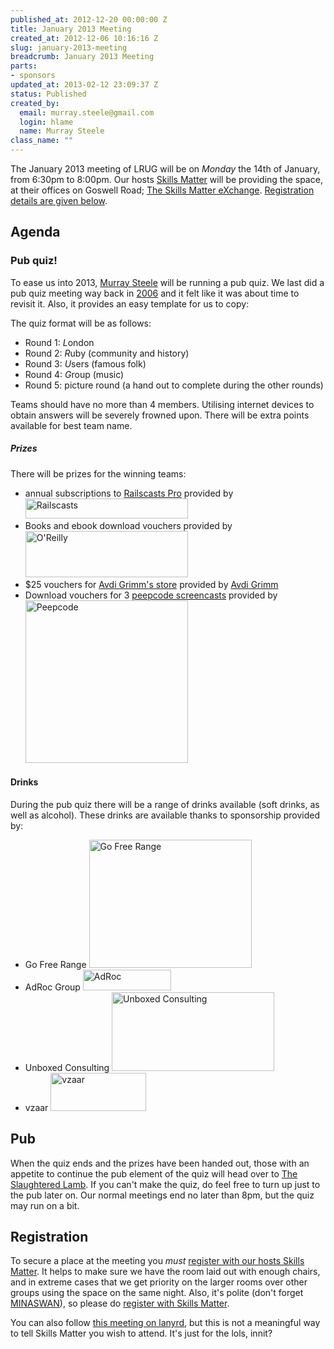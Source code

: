 ```yaml
--- 
published_at: 2012-12-20 00:00:00 Z
title: January 2013 Meeting
created_at: 2012-12-06 10:16:16 Z
slug: january-2013-meeting
breadcrumb: January 2013 Meeting
parts: 
- sponsors
updated_at: 2013-02-12 23:09:37 Z
status: Published
created_by: 
  email: murray.steele@gmail.com
  login: hlame
  name: Murray Steele
class_name: ""
---
```


The January 2013 meeting of LRUG will be on *Monday* the 14th of January, from 6:30pm to 8:00pm.  Our hosts [Skills Matter](http://skillsmatter.com/) will be providing the space, at their offices on Goswell Road; [The Skills Matter eXchange](http://skillsmatter.com/location-details/design-architecture/484/96).  <a href="#jan13registration">Registration details are given below</a>.

Agenda
------

### Pub quiz!

To ease us into 2013, [Murray Steele](http://h-lame.com/) will be running a pub quiz.  We last did a pub quiz meeting way back in [2006](/meetings/2006/12/07/january-2007-pub-quiz-meeting/) and it felt like it was about time to revisit it.  Also, it provides an easy template for us to copy:

The quiz format will be as follows:

* Round 1: *L*ondon
* Round 2: *R*uby (community and history)
* Round 3: *U*sers (famous folk)
* Round 4: *G*roup (music)
* Round 5: picture round (a hand out to complete during the other rounds)

Teams should have no more than 4 members.  Utilising internet devices to obtain answers will be severely frowned upon.  There will be extra points available for best team name.

##### Prizes

There will be prizes for the winning teams:

* annual subscriptions to [Railscasts Pro](http://railscasts.com/pro) provided by [<image src="http://assets.lrug.org/images/railscasts_logo_medium.png" width="260" height="32" alt="Railscasts" title="Railscasts Logo"/>](https://www.railscasts.com/)
* Books and ebook download vouchers provided by [<image src="http://assets.lrug.org/images/oreilly_logo_medium.gif" width="260" height="74" alt="O'Reilly" title="O'Reilly Logo"/>](http://oreilly.com/)
* $25 vouchers for [Avdi Grimm's store](https://shiprise.dpdcart.com/) provided by [Avdi Grimm](http://avdi.org/)
* Download vouchers for 3 [peepcode screencasts](https://peepcode.com/screencasts/) provided by [<image src="http://assets.lrug.org/images/peepcode_logo_medium.png" width="260" height="260" alt="Peepcode" title="Peepcode Logo"/>](http://www.peepcode.com/)

#### Drinks

During the pub quiz there will be a range of drinks available (soft drinks, as well as alcohol).  These drinks are available thanks to sponsorship provided by:

* Go Free Range [<image src="http://assets.lrug.org/images/go_free_range_logo_medium.png" width="260" height="205" alt="Go Free Range" title="Go Free Range Logo"/>](http://gofreerange.com/)
* AdRoc Group [<image src="http://assets.lrug.org/images/adroc_logo_medium.jpeg" width="141" height="33" alt="AdRoc" title="AdRoc Group Logo"/>](http://www.adrocgroup.co.uk/)
* Unboxed Consulting [<image src="http://assets.lrug.org/images/unboxed_medium.png" width="260" height="126" alt="Unboxed Consulting" title="Unboxed Consulting Logo"/>](http://www.unboxedconsulting.com/)
* vzaar [<image src="http://assets.lrug.org/images/vzaar_logo_medium.png" width="153" height="61" alt="vzaar" title="vzaar Logo"/>](http://vzaar.com/)

Pub
---

When the quiz ends and the prizes have been handed out, those with an appetite to continue the pub element of the quiz will head over to [The Slaughtered Lamb](http://www.theslaughteredlambpub.com/).  If you can't make the quiz, do feel free to turn up just to the pub later on.  Our normal meetings end no later than 8pm, but the quiz may run on a bit.

Registration <a name="jan13registration">&nbsp;</a>
---------------------------------------------------

To secure a place at the meeting you *must* [register with our hosts Skills Matter](http://skillsmatter.com/podcast/home/a-pub-quiz-with-a-twist-of-ruby).  It helps to make sure we have the room laid out with enough chairs, and in extreme cases that we get priority on the larger rooms over other groups using the space on the same night.  Also, it's polite (don't forget [MINASWAN](http://oreilly.com/ruby/excerpts/ruby-learning-rails/ruby-glossary.html#I_indexterm_d1e32036)), so please do [register with Skills Matter](http://skillsmatter.com/podcast/home/a-pub-quiz-with-a-twist-of-ruby).

You can also follow [this meeting on lanyrd](http://lanyrd.com/2013/lrug-january/), but this is not a meaningful way to tell Skills Matter you wish to attend.  It's just for the lols, innit?
